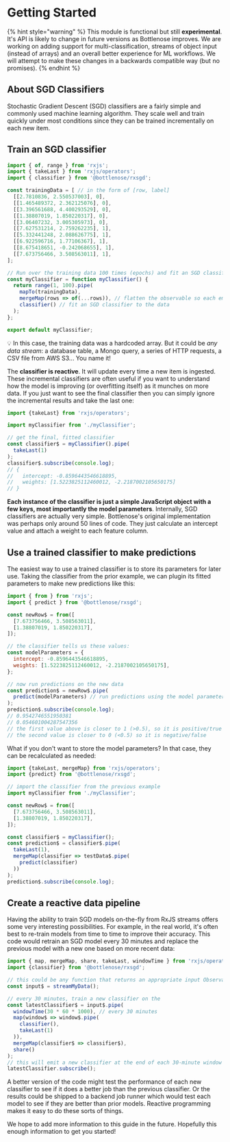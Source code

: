 # Getting Started

{% hint style="warning" %}
This module is functional but still **experimental**.  It's API is likely to change in future versions as Bottlenose improves. We are working on adding support for multi-classification, streams of object input (instead of arrays) and an overall better experience for ML workflows.  We will attempt to make these changes in a backwards compatible way (but no promises).
{% endhint %}

## About SGD Classifiers
Stochastic Gradient Descent (SGD) classifiers are a fairly simple and commonly used machine learning algorithm. They scale well and train quickly under most conditions since they can be trained incrementally on each new item.

## Train an SGD classifier
```javascript
import { of, range } from 'rxjs';
import { takeLast } from 'rxjs/operators';
import { classifier } from '@bottlenose/rxsgd';

const trainingData = [ // in the form of [row, label]
  [[2.7810836, 2.550537003], 0],
  [[1.465489372, 2.362125076], 0],
  [[3.396561688, 4.400293529], 0],
  [[1.38807019, 1.850220317], 0],
  [[3.06407232, 3.005305973], 0],
  [[7.627531214, 2.759262235], 1],
  [[5.332441248, 2.088626775], 1],
  [[6.922596716, 1.77106367], 1],
  [[8.675418651, -0.242068655], 1],
  [[7.673756466, 3.508563011], 1],
];

// Run over the training data 100 times (epochs) and fit an SGD classifier to it:
const myClassifier = function myClassifier() {
  return range(1, 100).pipe(
    mapTo(trainingData),
    mergeMap(rows => of(...rows)), // flatten the observable so each emission is a row
    classifier() // fit an SGD classifier to the data
  );
};

export default myClassifier;
```
💡 In this case, the training data was a hardcoded array.  But it could be *any data stream*: a database table, a Mongo query, a series of HTTP requests, a CSV file from AWS S3... You name it!

The **classifier is reactive**.  It will update every time a new item is ingested. These incremental classifiers are often useful if you want to understand how the model is improving (or overfitting itself) as it munches on more data.  If you just want to see the final classifier then you can simply ignore the incremental results and take the last one:
```javascript
import {takeLast} from 'rxjs/operators';

import myClassifier from './myClassifier';

// get the final, fitted classifier
const classifier$ = myClassifier().pipe(
  takeLast(1)
);
classifier$.subscribe(console.log);
// {
//   intercept: -0.8596443546618895, 
//   weights: [1.5223825112460012, -2.2187002105650175]
// }
```

**Each instance of the classifier is just a simple JavaScript object with a few keys, most importantly the model parameters**.  Internally, SGD classifiers are actually very simple. Bottlenose's original implementation was perhaps only around 50 lines of code.  They just calculate an intercept value and attach a weight to each feature column.

## Use a trained classifier to make predictions
The easiest way to use a trained classifier is to store its parameters for later use.  Taking the classifier from the prior example, we can plugin its fitted parameters to make new predictions like this:

```javascript
import { from } from 'rxjs';
import { predict } from '@bottlenose/rxsgd';

const newRow$ = from([
  [7.673756466, 3.508563011],
  [1.38807019, 1.850220317],
]);

// the classifier tells us these values:
const modelParameters = {
  intercept: -0.8596443546618895, 
  weights: [1.5223825112460012, -2.2187002105650175],
};

// now run predictions on the new data
const prediction$ = newRow$.pipe(
  predict(modelParameters) // run predictions using the model parameters
);
prediction$.subscribe(console.log);
// 0.9542746551950381
// 0.054601004287547356
// the first value above is closer to 1 (>0.5), so it is positive/true
// the second value is closer to 0 (<0.5) so it is negative/false
```

What if you don't want to store the model parameters?  In that case, they can be recalculated as needed:
```javascript
import {takeLast, mergeMap} from 'rxjs/operators';
import {predict} from '@bottlenose/rxsgd';

// import the classifier from the previous example
import myClassifier from './myClassifier';

const newRow$ = from([
  [7.673756466, 3.508563011],
  [1.38807019, 1.850220317],
]);

const classifier$ = myClassifier();
const prediction$ = classifier$.pipe(
  takeLast(1),
  mergeMap(classifier => testData$.pipe(
    predict(classifier)
  ))
);
prediction$.subscribe(console.log);
```

## Create a reactive data pipeline
Having the ability to train SGD models on-the-fly from RxJS streams offers some very interesting possibilities.  For example, in the real world, it's often best to re-train models from time to time to improve their accuracy.  This code would retrain an SGD model every 30 minutes and replace the previous model with a new one based on more recent data:

```javascript
import { map, mergeMap, share, takeLast, windowTime } from 'rxjs/operators';
import {classifier} from '@bottlenose/rxsgd';

// this could be any function that returns an appropriate input Observable
const input$ = streamMyData();

// every 30 minutes, train a new classifier on the
const latestClassifier$ = input$.pipe(
  windowTime(30 * 60 * 1000), // every 30 minutes
  map(window$ => window$.pipe(
    classifier(),
    takeLast(1)
  )),
  mergeMap(classifier$ => classifier$),
  share()
);
// this will emit a new classifier at the end of each 30-minute window
latestClassifier.subscribe(); 
```

A better version of the code might test the performance of each new classifier to see if it does a better job than the previous classifier. Or the results could be shipped to a backend job runner which would test each model to see if they are better than prior models.  Reactive programming makes it easy to do these sorts of things.

We hope to add more information to this guide in the future.  Hopefully this enough information to get you started!
